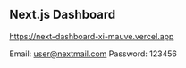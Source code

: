 ## Next.js Dashboard 

https://next-dashboard-xi-mauve.vercel.app

Email: user@nextmail.com
Password: 123456


